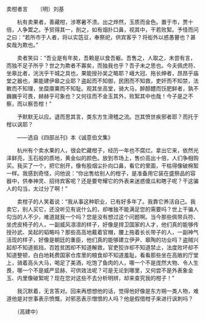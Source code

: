 卖柑者言
　　〔明〕刘基 

　　杭有卖果者，善藏柑，涉寒暑不溃。出之烨然，玉质而金色。置于市，贾十倍，人争鬻之。予贸得其一，剖之，如有烟扑口鼻，视其中，干若败絮。予怪而问之曰：“若所市于人者，将以实笾豆，奉祭祀，供宾客乎？将衒外以惑愚瞽也？甚矣哉为欺也。”

　　卖者笑曰：“吾业是有年矣，吾赖是以食吾躯。吾售之，人取之，未尝有言，而独不足子所乎？世之为欺者不寡矣，而独我也乎？吾子未之思也。今夫佩虎符、坐皋比者，洸洸乎干城之具也，果能授孙吴之略耶？峨大冠、拖长绅者，昂昂乎庙堂之器也，果能建伊皋之业耶？盗起而不知御，民困而不知救，吏奸而不知禁，法斁而不知理，坐糜廪粟而不知耻。观其坐高堂，骑大马，醉醇醴而饫肥鲜者，孰不巍巍乎可畏，赫赫乎可象也？又何往而不金玉其外，败絮其中也哉！今子是之不察，而以察吾柑！”

　　予默默无以应。退而思其言，类东方生滑稽之流。岂其愤世疾邪者耶？而托于柑以讽耶？

　　——选自《四部丛刊》本《诚意伯文集》　　

　　杭州有个卖水果的人，很会贮藏柑子，经历一年也不腐烂。拿出它来，依然光泽鲜亮，玉石般的质地，黄金似的颜色。放到市场上，售价高出十倍，人们争相购买。我买了一个，把它剖开，像有股烟尘扑向口鼻，看它的里面，干枯得像破棉絮一样。我感到奇怪，问他说：“你出售给别人的柑子，是准备用它装在盛祭品的容器中，供奉神灵、招待宾客呢？还是要夸耀它的外表来迷惑傻瓜和瞎子呢？干这骗人的勾当，太过分了啊！”

　　卖柑子的人笑着说：“我从事这种职业，已有好多年了。我靠它养活自己。我卖它，别人买它，还没听见有说什么的，却唯独不能满足您的需要吗？世上干骗人勾当的人不少，难道就我一个吗？您是没有想过这个问题啊。当今那些佩带兵符、坐虎皮椅子的人，一副威风凛凛的样子，好像是捍卫国家的人才，他们真的能够传授孙武、吴起的韬略吗？那些高高地戴着官帽，腰上拖着长长带子的人，一副神气活现的样子，好像是朝廷的重臣，他们真的能够建立伊尹、皋陶的功业吗？盗贼兴起却不知道抵挡，百姓贫困却不知道解救，官吏狡诈却不知道禁止，法度败坏却不知道整顿，白白地耗费国家仓库里的粮食却不知道羞耻。看看那些坐在高敞的厅堂上，骑着高头大马，喝足了美酒，吃饱了鱼肉的人，哪一个不是庞然大物、令人生畏，哪一个不是威严显赫、可供效法呢？可是无论到哪里，又何尝不是外表象金玉、内里像破絮呢？现在您对这些不去分析明辨，却来查究我的柑子！”

　　我沉默着，无言答对。回来再想想他的话，觉得他好像是东方朔一类人物，难道他是对世事表示愤慨，对邪恶表示憎恨的人吗？他是假借柑子来进行讽刺吗？

　　（高建中） 



